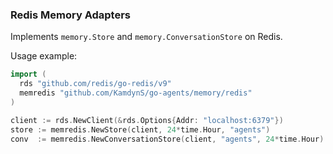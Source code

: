 ### Redis Memory Adapters

Implements `memory.Store` and `memory.ConversationStore` on Redis.

Usage example:
```go
import (
  rds "github.com/redis/go-redis/v9"
  memredis "github.com/KamdynS/go-agents/memory/redis"
)

client := rds.NewClient(&rds.Options{Addr: "localhost:6379"})
store := memredis.NewStore(client, 24*time.Hour, "agents")
conv  := memredis.NewConversationStore(client, "agents", 24*time.Hour)
```

